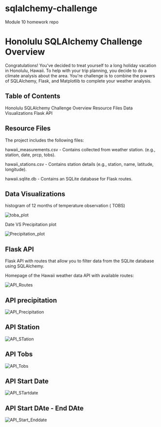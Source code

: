 # sqlalchemy-challenge
Module 10 homework repo

# Honolulu SQLAlchemy Challenge Overview
Congratulations! You've decided to treat yourself to a long holiday vacation in Honolulu, Hawaii. To help with your trip planning, you decide to do a climate analysis about the area. You're challenge is to combine the powers of SQLAlchemy, Flask, and Matplotlib to complete your weather analysis.

## Table of Contents
Honolulu SQLAlchemy Challenge Overview
Resource Files
Data Visualizations
Flask API

## Resource Files
The project includes the following files:

hawaii_measurements.csv - Contains collected from weather station. (e.g., station, date, prcp, tobs).

hawaii_stations.csv - Contains station details (e.g., station, name, latitude, longitude).

hawaii.sqlite.db - Contains an SQLite database for Flask routes.


## Data Visualizations

histogram of 12 months of temperature observation ( TOBS)

![toba_plot](https://github.com/user-attachments/assets/5088a99e-b6ac-40ee-b5c3-5319fae38900)

Date VS Precipitation plot

![Precipitation_plot](https://github.com/user-attachments/assets/d8c1ae86-51a9-4ff2-85b6-0fbc229a3b17)


## Flask API
Flask API with routes that allow you to filter data from the SQLite database using SQLAlchemy.

Homepage of the Hawaii weather data API with available routes:

![API_Routes](https://github.com/user-attachments/assets/3b26c29e-7a88-4ce6-bb3a-a9d48e3dea9f)

## API precipitation

![API_Precipitation](https://github.com/user-attachments/assets/79b9e39c-f5ad-4703-b1ee-0448432db735)

## API Station

![API_STation](https://github.com/user-attachments/assets/65bc70d1-41a1-40b6-9ca9-bfac6f02eb6f)

## API Tobs

![API_Tobs](https://github.com/user-attachments/assets/2ba5d4c0-5d2f-4fef-9474-a2fd32afd1ad)

## API Start Date

![API_STartdate](https://github.com/user-attachments/assets/be0faa17-5bfc-4723-a68a-b0e1cc92eaa3)

## API Start DAte - End DAte

![API_Start_Enddate](https://github.com/user-attachments/assets/2f46e0a5-19d3-40e6-af9e-0d280fc7387a)
